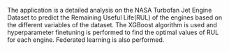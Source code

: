 The application is a detailed analysis on the NASA Turbofan Jet Engine Dataset to predict the Remaining Useful Life(RUL) of the engines based on the different variables of the dataset. The XGBoost algorithm is used and hyperparameter finetuning is performed to find the optimal values of RUL for each engine. Federated learning is also performed.
